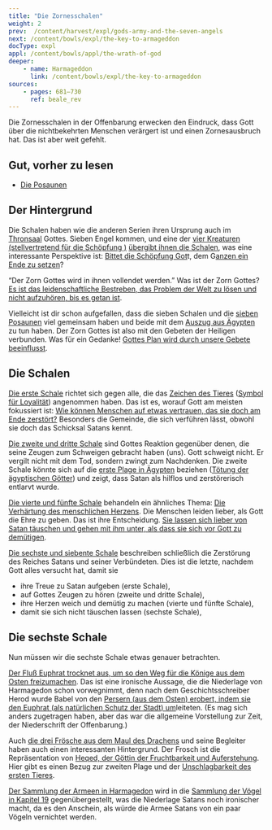 ```yaml
---
title: "Die Zornesschalen"
weight: 2
prev:  /content/harvest/expl/gods-army-and-the-seven-angels
next: /content/bowls/expl/the-key-to-armageddon
docType: expl
appl: /content/bowls/appl/the-wrath-of-god
deeper:
    - name: Harmageddon
      link: /content/bowls/expl/the-key-to-armageddon
sources: 
    - pages: 681–730
      ref: beale_rev
---
```


Die Zornesschalen in der Offenbarung erwecken den Eindruck, dass Gott über die nichtbekehrten Menschen verärgert ist und einen Zornesausbruch hat. Das ist aber weit gefehlt.

## Gut, vorher zu lesen

<a name="e7c9"></a>
- [Die Posaunen](/content/trumpets/expl/the-trumpets-in-revelation)

## Der Hintergrund

<a name="3526"></a>
Die Schalen haben wie die anderen Serien ihren Ursprung auch im [Thronsaal](https://www.bibleserver.com/SLT/Offenbarung15%2C1-5) Gottes. Sieben Engel kommen, und eine der [vier Kreaturen (stellvertretend für die Schöpfung )](https://www.bibleserver.com/SLT/Offenbarung4%2C7) [übergibt ihnen die Schalen](https://www.bibleserver.com/SLT/Offenbarung15%2C6-7), was eine interessante Perspektive ist: [Bittet die Schöpfung Got](https://www.bibleserver.com/SLT/R%C3%B6mer8%2C19-22)t, dem G[anzen ein Ende zu setzen](https://www.bibleserver.com/SLT/Offenbarung15%2C1)?

“Der Zorn Gottes wird in ihnen vollendet werden.” Was ist der Zorn Gottes?[ Es ist das leidenschaftliche Bestreben, das Problem der Welt zu lösen und nicht aufzuhören, bis es getan ist](https://moodyaudio.com/products/good-and-beautiful-god-part-6).

Vielleicht ist dir schon aufgefallen, dass die sieben Schalen und die [sieben Posaunen](/content/trumpets/expl/the-trumpets-in-revelation) viel gemeinsam haben und beide mit dem [Auszug aus Ägypten](/bible/exodus/expl/the-plagues-in-egypt) zu tun haben. Der Zorn Gottes ist also mit den Gebeten der Heiligen verbunden. Was für ein Gedanke! [Gottes Plan wird durch unsere Gebete beeinflusst](https://www.bibleserver.com/SLT/1.Mose18%2C20-33).

## Die Schalen

<a name="9855"></a>
[Die erste Schale](https://www.bibleserver.com/SLT/Offenbarung16%2C2) richtet sich gegen alle, die das [Zeichen des Tieres](https://www.bibleserver.com/SLT/Offenbarung12%2C16-17) ([Symbol für Loyalität](/content/beasts/expl/the-nature-of-the-beast-in-the-book-of-revelation)) angenommen haben. Das ist es, worauf Gott am meisten fokussiert ist: [Wie können Menschen auf etwas vertrauen, das sie doch am Ende zerstört?](https://www.bibleserver.com/SLT/Offenbarung6%2C1-11) Besonders die Gemeinde, die sich verführen lässt, obwohl sie doch das Schicksal Satans kennt.

[Die zweite und dritte Schale](https://www.bibleserver.com/SLT/Offenbarung16%2C3-7) sind Gottes Reaktion gegenüber denen, die seine Zeugen zum Schweigen gebracht haben (uns). Gott schweigt nicht. Er vergilt nicht mit dem Tod, sondern zwingt zum Nachdenken. Die zweite Schale könnte sich auf die [erste Plage in Ägypten](https://www.bibleserver.com/SLT/2.Mose7%2C17) beziehen ([Tötung der ägyptischen Götter](/bible/exodus/expl/the-plagues-in-egypt)) und zeigt, dass Satan als hilflos und zerstörerisch entlarvt wurde.

[Die vierte und fünfte Schale](https://www.bibleserver.com/SLT/Offenbarung16%2C8-11) behandeln ein ähnliches Thema: [Die Verhärtung des menschlichen Herzens](/bible/exodus/expl/the-hardening-of-pharaohs-heart). Die Menschen leiden lieber, als Gott die Ehre zu geben. Das ist ihre Entscheidung. [Sie lassen sich lieber von Satan täuschen und gehen mit ihm unter, als dass sie sich vor Gott zu demütigen](https://www.bibleserver.com/SLT/Offenbarung16%2C13-16).

[Die sechste und siebente Schale](https://www.bibleserver.com/SLT/Offenbarung16%2C12-21) beschreiben schließlich die Zerstörung des Reiches Satans und seiner Verbündeten. Dies ist die letzte, nachdem Gott alles versucht hat, damit sie

- ihre Treue zu Satan aufgeben (erste Schale),
- auf Gottes Zeugen zu hören (zweite und dritte Schale),
- ihre Herzen weich und demütig zu machen (vierte und fünfte Schale),
- damit sie sich nicht täuschen lassen (sechste Schale),

## Die sechste Schale

<a name="9ced"></a>
Nun müssen wir die sechste Schale etwas genauer betrachten.

[Der Fluß Euphrat trocknet aus, um so den Weg für die Könige aus dem Osten freizumachen](https://www.bibleserver.com/SLT/Offenbarung16%2C12). Das ist eine ironische Aussage, die die Niederlage von Harmagedon schon vorwegnimmt, denn nach dem Geschichtsschreiber Herod wurde Babel von den [Persern (aus dem Osten) erobert, indem sie den Euphrat (als natürlichen Schutz der Stadt) um](https://www.oekumenisches-handbuch-online.de/babylon/babylon-mythos-und-wirklichkeit/die-eroberung-der-stadt-babylon-durch-die-perser/)leiteten. (Es mag sich anders zugetragen haben, aber das war die allgemeine Vorstellung zur Zeit, der Niederschrift der Offenbarung.)

Auch [die drei Frösche aus dem Maul des Drachens](https://www.bibleserver.com/SLT/Offenbarung16%2C13) und seine Begleiter haben auch einen interessanten Hintergrund. Der Frosch ist die Repräsentation von [Heqed, der Göttin der Fruchtbarkeit und Auferstehung](https://de.wikipedia.org/wiki/Heket). Hier gibt es einen Bezug zur zweiten Plage und der [Unschlagbarkeit des ersten Tieres](https://www.bibleserver.com/SLT/Offenbarung13%2C3-4).

[Der Sammlung der Armeen in Harmagedon](https://www.bibleserver.com/SLT/Offenbarung16%2C14-16) wird in die [Sammlung der Vögel in Kapitel 19](https://www.bibleserver.com/SLT/Offenbarung19%2C17-18) gegenübergestellt, was die Niederlage Satans noch ironischer macht, da es den Anschein, als würde die Armee Satans von ein paar Vögeln vernichtet werden.
